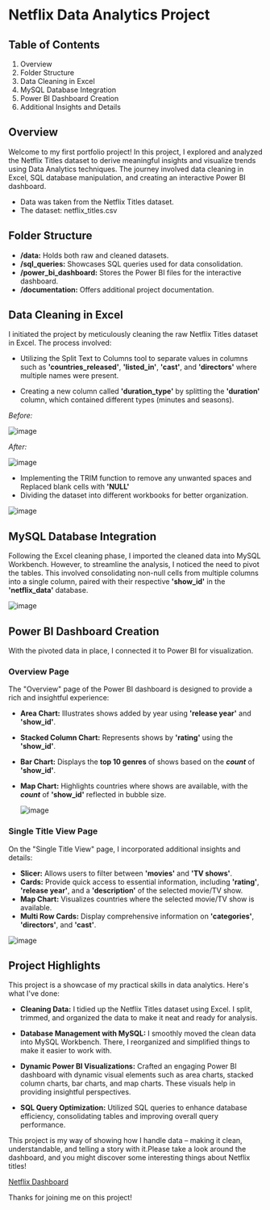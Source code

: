 # Netflix Data Analytics Project

## Table of Contents ##

1. Overview
2. Folder Structure
3. Data Cleaning in Excel
4. MySQL Database Integration
5. Power BI Dashboard Creation
6. Additional Insights and Details

## Overview

Welcome to my first portfolio project! In this project, I explored and analyzed the Netflix Titles dataset to derive meaningful insights and visualize trends using Data Analytics techniques. The journey involved data cleaning in Excel, SQL database manipulation, and creating an interactive Power BI dashboard.
* Data was taken from the Netflix Titles dataset.
* The dataset: netflix_titles.csv

## Folder Structure ##
* **/data:** Holds both raw and cleaned datasets.
* **/sql_queries:** Showcases SQL queries used for data consolidation.
* **/power_bi_dashboard:** Stores the Power BI files for the interactive dashboard.
* **/documentation:** Offers additional project documentation.

## Data Cleaning in Excel ##
I initiated the project by meticulously cleaning the raw Netflix Titles dataset in Excel. The process involved:

* Utilizing the Split Text to Columns tool to separate values in columns such as **'countries_released'**, **'listed_in'**, **'cast'**, and **'directors'** where multiple names were present.

* Creating a new column called **'duration_type'** by splitting the **'duration'** column, which contained different types (minutes and seasons).

*Before:*
  
![image](https://github.com/sarvaniduggirala/Netflix_portfolio_project/assets/158331818/0d495f3a-4aa6-4a91-bf99-1694f40a0222)

*After:*
  
![image](https://github.com/sarvaniduggirala/Netflix_portfolio_project/assets/158331818/c752dc7f-e628-4c2f-970e-f221b3180e44)


* Implementing the TRIM function to remove any unwanted spaces and Replaced blank cells with **'NULL'**
* Dividing the dataset into different workbooks for better organization.

![image](https://github.com/sarvaniduggirala/Netflix_portfolio_project/assets/158331818/9ad7f31d-c6ac-4bbd-acc9-fe050afcc046)

## MySQL Database Integration
Following the Excel cleaning phase, I imported the cleaned data into MySQL Workbench. However, to streamline the analysis, I noticed the need to pivot the tables. This involved consolidating non-null cells from multiple columns into a single column, paired with their respective **'show_id'** in the **'netflix_data'** database.

![image](https://github.com/sarvaniduggirala/Netflix_portfolio_project/assets/158331818/c6802c9e-3f63-496d-85e3-23d82002c6a2)

## Power BI Dashboard Creation 
With the pivoted data in place, I connected it to Power BI for visualization. 
### Overview Page
The "Overview" page of the Power BI dashboard is designed to provide a rich and insightful experience:
* **Area Chart:** Illustrates shows added by year using **'release year'** and **'show_id'**.
* **Stacked Column Chart:** Represents shows by **'rating'** using the **'show_id'**.
* **Bar Chart:** Displays the **top 10 genres** of shows based on the ***count*** of **'show_id'**.
* **Map Chart:** Highlights countries where shows are available, with the ***count*** of **'show_id'** reflected in bubble size.

  ![image](https://github.com/sarvaniduggirala/Netflix_portfolio_project/assets/158331818/dec650dc-abc2-4110-a71a-880284992f25)


### Single Title View Page
On the "Single Title View" page, I incorporated additional insights and details:
* **Slicer:** Allows users to filter between **'movies'** and **'TV shows'**.
* **Cards:** Provide quick access to essential information, including **'rating'**, **'release year'**, and a **'description'** of the selected movie/TV show.
* **Map Chart:** Visualizes countries where the selected movie/TV show is available.
* **Multi Row Cards:** Display comprehensive information on **'categories'**, **'directors'**, and **'cast'**.

![image](https://github.com/sarvaniduggirala/Netflix_portfolio_project/assets/158331818/be94d777-7672-4e02-a62e-95710401d30f)

## Project Highlights
This project is a showcase of my practical skills in data analytics.  Here's what I've done:

* **Cleaning Data:** I tidied up the Netflix Titles dataset using Excel. I split, trimmed, and organized the data to make it neat and ready for analysis.

* **Database Management with MySQL:** I smoothly moved the clean data into MySQL Workbench. There, I reorganized and simplified things to make it easier to work with.

* **Dynamic Power BI Visualizations:** Crafted an engaging Power BI dashboard with dynamic visual elements such as area charts, stacked column charts, bar charts, and map charts. These visuals help in providing insightful perspectives.

* **SQL Query Optimization:** Utilized SQL queries to enhance database efficiency, consolidating tables and improving overall query performance.

This project is my way of showing how I handle data – making it clean, understandable, and telling a story with it.Please take a look around the dashboard, and you might discover some interesting things about Netflix titles!

[Netflix Dashboard](https://stuconestogacon-my.sharepoint.com/:u:/g/personal/sduggirala9126_conestogac_on_ca/EaEBhL7zEJFJpwP0vk7NFxkBoiys9OCpMiHf-kBGu35XnA?e=LXDeEc)

Thanks for joining me on this project! 

